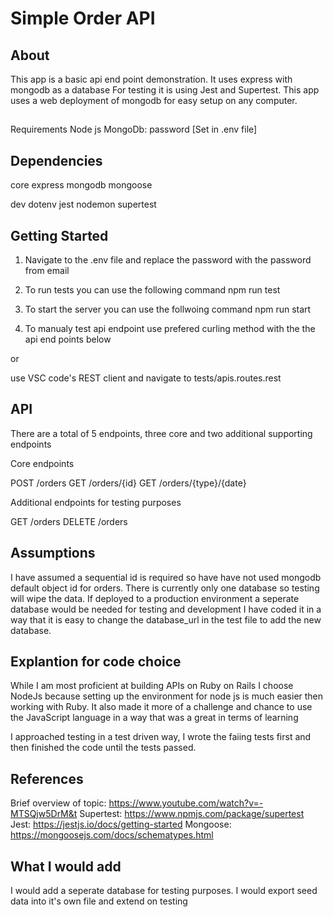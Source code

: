 # Simple Order API

## About

This app is a basic api end point demonstration.
It uses express with mongodb as a database
For testing it is using Jest and Supertest.
This app uses a web deployment of mongodb for easy setup on any computer.

##
Requirements
Node js
MongoDb: password [Set in .env file]

## Dependencies
core
express
mongodb
mongoose

dev
dotenv
jest
nodemon
supertest

## Getting Started

1. Navigate to the .env file and replace the password with the password from email

2. To run tests you can use the following command 
npm run test

3. To start the server you can use the follwoing command 
npm run start 

4. To manualy test api endpoint use prefered curling method with the the api end points below

  or

  use VSC code's REST client and navigate to tests/apis.routes.rest

## API

There are a total of 5 endpoints, three core and two additional supporting endpoints

Core endpoints

POST /orders
GET /orders/{id}
GET /orders/{type}/{date}

Additional endpoints for testing purposes

GET /orders
DELETE /orders

## Assumptions

I have assumed a sequential id is required so have have not used mongodb default object id for orders. 
There is currently only one database so testing will wipe the data. If deployed to a production environment a seperate database would be needed for testing and development
I have coded it in a way that it is easy to change the database_url in the test file to add the new database.

## Explantion for code choice

While I am most proficient at building APIs on Ruby on Rails I choose NodeJs because setting up the environment for node js is much easier then working with Ruby.
It also made it more of a challenge and chance to use the JavaScript language in a way that was a great in terms of learning

I approached testing in a test driven way, I wrote the faiing tests first and then finished the code until the tests passed.

## References

Brief overview of topic: https://www.youtube.com/watch?v=-MTSQjw5DrM&t
Supertest: https://www.npmjs.com/package/supertest
Jest: https://jestjs.io/docs/getting-started
Mongoose: https://mongoosejs.com/docs/schematypes.html

## What I would add
I would add a seperate database for testing purposes.
I would export seed data into it's own file and extend on testing
